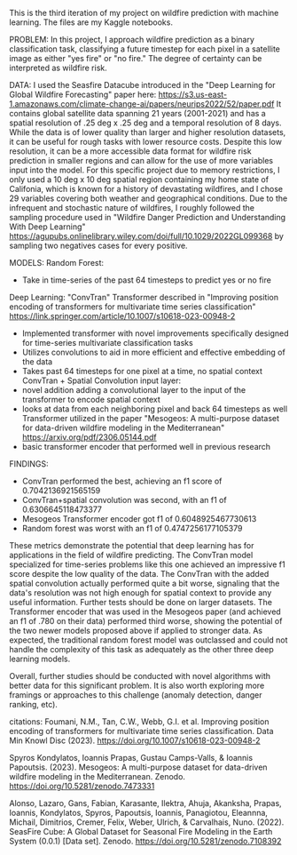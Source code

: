 This is the third iteration of my project on wildfire prediction with machine learning.
The files are my Kaggle notebooks.

PROBLEM:
In this project, I approach wildfire prediction as a binary classification task, classifying a future timestep for each pixel in a satellite image as either "yes fire" or "no fire." The degree of certainty can be interpreted as wildfire risk.

DATA:
I used the Seasfire Datacube introduced in the "Deep Learning for Global Wildfire Forecasting" paper here: https://s3.us-east-1.amazonaws.com/climate-change-ai/papers/neurips2022/52/paper.pdf
It contains global satellite data spanning 21 years (2001-2021) and has a spatial resolution of .25 deg x .25 deg and a temporal resolution of 8 days. While the data is of lower quality than larger and higher resolution datasets, it can be useful for rough tasks with lower resource costs.
Despite this low resolution, it can be a more accessible data format for wildfire risk prediction in smaller regions and can allow for the use of more variables input into the model.
For this specific project due to memory restrictions, I only used a 10 deg x 10 deg spatial region containing my home state of Califonia, which is known for a history of devastating wildfires, and I chose 29 variables covering both weather and geographical conditions.
Due to the infrequent and stochastic nature of wildfires, I roughly followed the sampling procedure used in "Wildfire Danger Prediction and Understanding With Deep Learning" https://agupubs.onlinelibrary.wiley.com/doi/full/10.1029/2022GL099368 by sampling two negatives cases for every positive.

MODELS:
Random Forest: 
- Take in time-series of the past 64 timesteps to predict yes or no fire

Deep Learning:
"ConvTran" Transformer described in "Improving position encoding of transformers for multivariate time series classification" https://link.springer.com/article/10.1007/s10618-023-00948-2
- Implemented transformer with novel improvements specifically designed for time-series multivariate classification tasks
- Utilizes convolutions to aid in more efficient and effective embedding of the data
- Takes past 64 timesteps for one pixel at a time, no spatial context
ConvTran + Spatial Convolution input layer:
- novel addition adding a convolutional layer to the input of the transformer to encode spatial context
- looks at data from each neighboring pixel and back 64 timesteps as well
Transformer utilized in the paper "Mesogeos: A multi-purpose dataset for data-driven wildfire modeling in the Mediterranean" https://arxiv.org/pdf/2306.05144.pdf
- basic transformer encoder that performed well in previous research

FINDINGS:
- ConvTran performed the best, achieving an f1 score of 0.7042136921565159 
- ConvTran+spatial convolution was second, with an f1 of 0.6306645118473377 
- Mesogeos Transformer encoder got f1 of 0.6048925467730613
- Random forest was worst with an f1 of 0.4747256177105379 

These metrics demonstrate the potential that deep learning has for applications in the field of wildfire predicting. 
The ConvTran model specialized for time-series problems like this one achieved an impressive f1 score despite the low quality of the data.
The ConvTran with the added spatial convolution actually performed quite a bit worse, signaling that the data's resolution was not high enough for spatial context to provide any useful information. Further tests should be done on larger datasets.
The Transformer encoder that was used in the Mesogeos paper (and achieved an f1 of .780 on their data) performed third worse, showing the potential of the two newer models proposed above if applied to stronger data.
As expected, the traditional random forest model was outclassed and could not handle the complexity of this task as adequately as the other three deep learning models.

Overall, further studies should be conducted with novel algorithms with better data for this significant problem. It is also worth exploring more framings or approaches to this challenge (anomaly detection, danger ranking, etc). 

citations:
Foumani, N.M., Tan, C.W., Webb, G.I. et al. Improving position encoding of transformers for multivariate time series classification. Data Min Knowl Disc (2023). https://doi.org/10.1007/s10618-023-00948-2

Spyros Kondylatos, Ioannis Prapas, Gustau Camps-Valls, & Ioannis Papoutsis. (2023). 
Mesogeos: A multi-purpose dataset for data-driven wildfire modeling in the Mediterranean. 
Zenodo. https://doi.org/10.5281/zenodo.7473331

Alonso, Lazaro, Gans, Fabian, Karasante, Ilektra, Ahuja, Akanksha, Prapas, Ioannis, Kondylatos, Spyros, Papoutsis, Ioannis, Panagiotou, Eleannna, Michail, Dimitrios, Cremer, Felix, Weber, Ulrich, & Carvalhais, Nuno. (2022). 
SeasFire Cube: A Global Dataset for Seasonal Fire Modeling in the Earth System (0.0.1) [Data set]. 
Zenodo. https://doi.org/10.5281/zenodo.7108392
